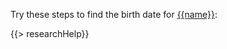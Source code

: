Try these steps to find the birth date for [{{name}}](https://familysearch.org/tree/person/{{pid}}/details):

{{> researchHelp}}